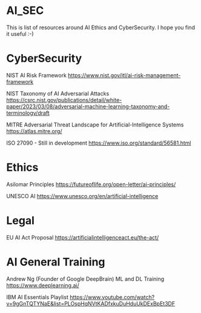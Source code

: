 # AI_SEC
This is list of resources around AI Ethics and CyberSecurity.
I hope you find it useful :-)

CyberSecurity
=============
NIST AI Risk Framework
https://www.nist.gov/itl/ai-risk-management-framework

NIST Taxonomy of AI Adversarial Attacks
https://csrc.nist.gov/publications/detail/white-paper/2023/03/08/adversarial-machine-learning-taxonomy-and-terminology/draft

MITRE Adversarial Threat Landscape for Artificial-Intelligence Systems
https://atlas.mitre.org/

ISO 27090 - Still in development
https://www.iso.org/standard/56581.html

Ethics
=============
Asilomar Principles
https://futureoflife.org/open-letter/ai-principles/

UNESCO AI
https://www.unesco.org/en/artificial-intelligence

Legal
=============
EU AI Act Proposal
https://artificialintelligenceact.eu/the-act/

AI General Training
=============
Andrew Ng (Founder of Google DeepBrain) ML and DL Training 
https://www.deeplearning.ai/

IBM AI Essentials Playlist
https://www.youtube.com/watch?v=9gGnTQTYNaE&list=PLOspHqNVtKADfxkuDuHduUkDExBpEt3DF
